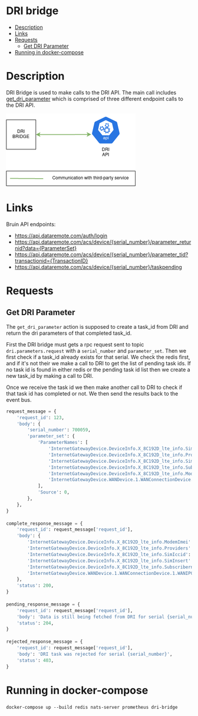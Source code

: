 # DRI bridge
* [Description](#description)
* [Links](#links)
* [Requests](#requests)
  * [Get DRI Parameter](#get-dri-parameter)
* [Running in docker-compose](#running-in-docker-compose)


# Description
DRI Bridge is used to make calls to the DRI API. The main call includes [get_dri_parameter](#get-dri-parameter) which is comprised of
three different endpoint calls to the DRI API.

![IMAGE: dri-bridge_microservice_relationships](/docs/img/system_overview/capabilities/dri-bridge_microservice_relationships.png)

# Links
Bruin API endpoints:
- https://api.dataremote.com/auth/login
- https://api.dataremote.com/acs/device/{serial_number}/parameter_returnid?data={ParameterSet}
- https://api.dataremote.com/acs/device/{serial_number}/parameter_tid?transactionid={TransactionID}
- https://api.dataremote.com/acs/device/{serial_number}/taskpending

# Requests
## Get DRI Parameter
The `get_dri_parameter` action is supposed to create a task_id from DRI and return the dri parameters of that completed task_id. 

First the DRI bridge must gets a rpc request sent to topic `dri.parameters.request` with a `serial_number` and `parameter_set`. Then
we first check if a task_id already exists for that serial. We check the redis first, and if it's not their we make a 
call to DRI to get the list of pending task ids. If no task id is found in either redis or the pending task id
list then we create a new task_id by making a call to DRI.

Once we receive the task id we then make another call to DRI to check if that task id has completed or not. We then send
the results back to the event bus.

```python
request_message = {
    'request_id': 123,
    'body': {
        'serial_number': 700059,
        'parameter_set': {
            'ParameterNames': [
                'InternetGatewayDevice.DeviceInfo.X_8C192D_lte_info.SimInsert',
                'InternetGatewayDevice.DeviceInfo.X_8C192D_lte_info.Providers',
                'InternetGatewayDevice.DeviceInfo.X_8C192D_lte_info.SimIccid',
                'InternetGatewayDevice.DeviceInfo.X_8C192D_lte_info.Subscribernum',
                'InternetGatewayDevice.DeviceInfo.X_8C192D_lte_info.ModemImei',
                'InternetGatewayDevice.WANDevice.1.WANConnectionDevice.1.WANIPConnection.1.MACAddress',
            ],
            'Source': 0,
        },
    },
}

complete_response_message = {
    'request_id': request_message['request_id'],
    'body': {
        'InternetGatewayDevice.DeviceInfo.X_8C192D_lte_info.ModemImei': '864839040023968',
        'InternetGatewayDevice.DeviceInfo.X_8C192D_lte_info.Providers': 'ATT',
        'InternetGatewayDevice.DeviceInfo.X_8C192D_lte_info.SimIccid': '89014103272191198072',
        'InternetGatewayDevice.DeviceInfo.X_8C192D_lte_info.SimInsert': 'SIM1 Active',
        'InternetGatewayDevice.DeviceInfo.X_8C192D_lte_info.Subscribernum': '15245139487',
        'InternetGatewayDevice.WANDevice.1.WANConnectionDevice.1.WANIPConnection.1.MACAddress': '8C:19:2D:23:30:69',
    }, 
    'status': 200,
}

pending_response_message = {
    'request_id': request_message['request_id'],
    'body': 'Data is still being fetched from DRI for serial {serial_number}', 
    'status': 204,
}

rejected_response_message = {
    'request_id': request_message['request_id'],
    'body': 'DRI task was rejected for serial {serial_number}', 
    'status': 403,
}
```

# Running in docker-compose
`docker-compose up --build redis nats-server prometheus dri-bridge`
